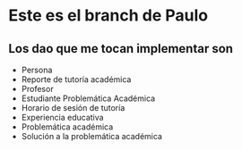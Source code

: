 # Este es el branch de Paulo

## Los dao que me tocan implementar son
+ Persona
+ Reporte de tutoría académica
+ Profesor
+ Estudiante Problemática Académica
+ Horario de sesión de tutoría
+ Experiencia educativa 
+ Problemática académica
+ Solución a la problemática académica

